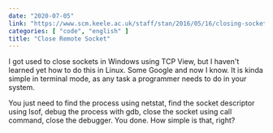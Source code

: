 ```yaml
---
date: "2020-07-05"
link: "https://www.scm.keele.ac.uk/staff/stan/2016/05/16/closing-sockets-without-killing-processes/"
categories: [ "code", "english" ]
title: "Close Remote Socket"
---
```

I got used to close sockets in Windows using TCP View, but I haven't learned yet how to do this in Linux. Some Google and now I know. It is kinda simple in terminal mode, as any task a programmer needs to do in your system.

You just need to find the process using netstat, find the socket descriptor using lsof, debug the process with gdb, close the socket using call command, close the debugger. You done. How simple is that, right?
